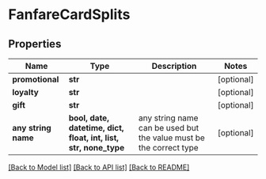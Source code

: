 # FanfareCardSplits


## Properties
Name | Type | Description | Notes
------------ | ------------- | ------------- | -------------
**promotional** | **str** |  | [optional] 
**loyalty** | **str** |  | [optional] 
**gift** | **str** |  | [optional] 
**any string name** | **bool, date, datetime, dict, float, int, list, str, none_type** | any string name can be used but the value must be the correct type | [optional]

[[Back to Model list]](../README.md#documentation-for-models) [[Back to API list]](../README.md#documentation-for-api-endpoints) [[Back to README]](../README.md)


